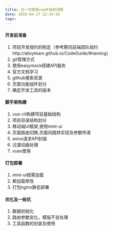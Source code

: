 ```yaml
---
title: 记一次使用vue开发的流程
date: 2018-04-27 22:34:59
tags:
---
```

#### 开发前准备
1. 项目开发规约的制定（参考腾讯前端团队规约http://alloyteam.github.io/CodeGuide/#naming）
2. git管理方式
3. 使用easymock搭建API服务
4. 官方文档学习
5. github搜索资源
6. 页面功能组件划分
7. 确定开发工具的版本

#### 脚手架构建
1. vue-cli构建项目基础结构
2. 项目目录结构划分
3. 移动端UI框架,使用mint-ui
4. 页面路由切换,页面间跳转实现及参数传递
5. axios请求API封装
6. 过渡动画处理
7. vuex使用

#### 打包部署
1. mint-ui按需加载
2. 赖加载修改
3. 打包nginx静态部署

#### 优化及一些坑
1. 数据初始化
2. 路由参数变化，模版不变处理
3. 工具函数的封装及使用
